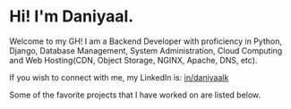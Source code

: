 <h1>Hi! I'm Daniyaal.</h1>
Welcome to my GH! I am a Backend Developer with proficiency in Python, Django, Database Management, System Administration, Cloud Computing and Web Hosting(CDN, Object Storage, NGINX, Apache, DNS, etc).


If you wish to connect with me, my LinkedIn is: [in/daniyaalk](https://www.linkedin.com/in/daniyaalk/)


Some of the favorite projects that I have worked on are listed below.
